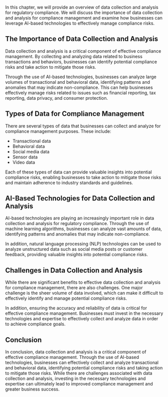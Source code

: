 
In this chapter, we will provide an overview of data collection and analysis for regulatory compliance. We will discuss the importance of data collection and analysis for compliance management and examine how businesses can leverage AI-based technologies to effectively manage compliance risks.

The Importance of Data Collection and Analysis
----------------------------------------------

Data collection and analysis is a critical component of effective compliance management. By collecting and analyzing data related to business transactions and behaviors, businesses can identify potential compliance risks and take action to mitigate those risks.

Through the use of AI-based technologies, businesses can analyze large volumes of transactional and behavioral data, identifying patterns and anomalies that may indicate non-compliance. This can help businesses effectively manage risks related to issues such as financial reporting, tax reporting, data privacy, and consumer protection.

Types of Data for Compliance Management
---------------------------------------

There are several types of data that businesses can collect and analyze for compliance management purposes. These include:

* Transactional data
* Behavioral data
* Social media data
* Sensor data
* Video data

Each of these types of data can provide valuable insights into potential compliance risks, enabling businesses to take action to mitigate those risks and maintain adherence to industry standards and guidelines.

AI-Based Technologies for Data Collection and Analysis
------------------------------------------------------

AI-based technologies are playing an increasingly important role in data collection and analysis for regulatory compliance. Through the use of machine learning algorithms, businesses can analyze vast amounts of data, identifying patterns and anomalies that may indicate non-compliance.

In addition, natural language processing (NLP) technologies can be used to analyze unstructured data such as social media posts or customer feedback, providing valuable insights into potential compliance risks.

Challenges in Data Collection and Analysis
------------------------------------------

While there are significant benefits to effective data collection and analysis for compliance management, there are also challenges. One major challenge is the sheer volume of data involved, which can make it difficult to effectively identify and manage potential compliance risks.

In addition, ensuring the accuracy and reliability of data is critical for effective compliance management. Businesses must invest in the necessary technologies and expertise to effectively collect and analyze data in order to achieve compliance goals.

Conclusion
----------

In conclusion, data collection and analysis is a critical component of effective compliance management. Through the use of AI-based technologies, businesses can effectively collect and analyze transactional and behavioral data, identifying potential compliance risks and taking action to mitigate those risks. While there are challenges associated with data collection and analysis, investing in the necessary technologies and expertise can ultimately lead to improved compliance management and greater business success.

